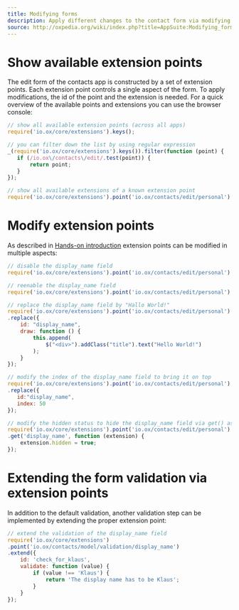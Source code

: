 ```yaml
---
title: Modifying forms
description: Apply different changes to the contact form via modifying its extensionpoints and extensions
source: http://oxpedia.org/wiki/index.php?title=AppSuite:Modifying_forms_by_using_extension_points
---
```


# Show available extension points

The edit form of the contacts app is constructed by a set of extension points.
Each extension point controls a single aspect of the form. 
To apply modifications, the id of the point and the extension is needed. 
For a quick overview of the available points and extensions you can use the browser console:

```javascript
// show all available extension points (across all apps)
require('io.ox/core/extensions').keys();
```

```javascript
// you can filter down the list by using regular expression 
_(require('io.ox/core/extensions').keys()).filter(function (point) {
   if (/io.ox\/contacts\/edit/.test(point)) {
       return point;
   }
});
```

```javascript
// show all available extensions of a known extension point
require('io.ox/core/extensions').point('io.ox/contacts/edit/personal').all();
```

# Modify extension points

As described in [Hands-on introduction](../extension-points/01-introduction.html) extension points can be modified in multiple aspects:

```javascript
// disable the display_name field
require('io.ox/core/extensions').point('io.ox/contacts/edit/personal').disable('display_name');
```

```javascript
// reenable the display_name field
require('io.ox/core/extensions').point('io.ox/contacts/edit/personal').enable('display_name');
```

```javascript
// replace the display_name field by "Hallo World!"
require('io.ox/core/extensions').point('io.ox/contacts/edit/personal')
.replace({
    id: "display_name",
    draw: function () {
        this.append(
            $("<div>").addClass("title").text("Hello World!")
        );
    }
});
```

```javascript
// modify the index of the display_name field to bring it on top
require('io.ox/core/extensions').point('io.ox/contacts/edit/personal')
.replace({
   id:"display_name",
   index: 50
});
```

```javascript
// modify the hidden status to hide the display_name field via get() as alternative way
require('io.ox/core/extensions').point('io.ox/contacts/edit/personal')
.get('display_name', function (extension) {
    extension.hidden = true;
});
```

# Extending the form validation via extension points

In addition to the default validation, another validation step can be implemented by extending the proper extension point:

```javascript
// extend the validation of the display_name field
require('io.ox/core/extensions')
.point('io.ox/contacts/model/validation/display_name')
.extend({
    id: 'check_for_klaus',
    validate: function (value) {
        if (value !== 'Klaus') {
            return 'The display name has to be Klaus';
        }
    }
});
```
